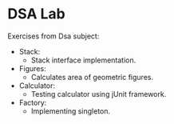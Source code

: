 # DSA Lab
Exercises from Dsa subject:
* Stack:
    - Stack interface implementation.
* Figures:
    - Calculates area of geometric figures.
* Calculator:
    - Testing calculator using jUnit framework.
* Factory:
    - Implementing singleton.
